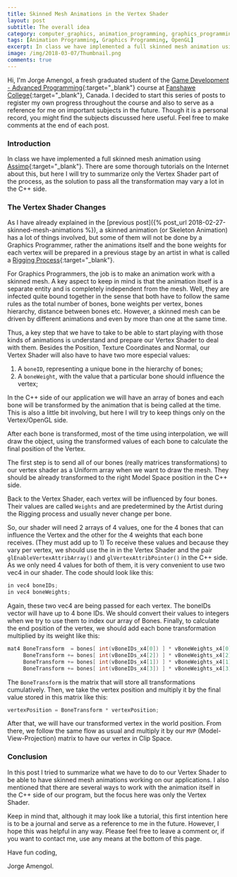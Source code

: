 ```yaml
---
title: Skinned Mesh Animations in the Vertex Shader
layout: post
subtitle: The overall idea
category: computer_graphics, animation_programming, graphics_programming
tags: [Animation Programming, Graphics Programming, OpenGL]
excerpt: In class we have implemented a full skinned mesh animation using Assimp. There are some thorough tutorials on the Internet about this, but here I will try to summarize only the Vertex Shader part of the process, as the solution to pass all the transformation may vary a lot in the C++ side.
image: /img/2018-03-07/Thumbnail.png
comments: true
---
```


Hi, I'm Jorge Amengol, a fresh graduated student of the [Game Development - Advanced Programming](https://www.fanshawec.ca/programs-and-courses/program/gdp1-game-development-advanced-programming/next-year){:target="_blank"} course at [Fanshawe College](https://www.fanshawec.ca/){:target="_blank"}, Canada. I decided to start this series of posts to register my own progress throughout the course and also to serve as a reference for me on important subjects in the future. Though it is a personal record, you might find the subjects discussed here useful. Feel free to make comments at the end of each post.

### Introduction

In class we have implemented a full skinned mesh animation using [Assimp](http://www.assimp.org/){:target="_blank"}. There are some thorough tutorials on the Internet about this, but here I will try to summarize only the Vertex Shader part of the process, as the solution to pass all the transformation may vary a lot in the C++ side.


### The Vertex Shader Changes

As I have already explained in the [previous post]({% post_url 2018-02-27-skinned-mesh-animations %}), a skinned animation (or Skeleton Animation) has a lot of things involved, but some of them will not be done by a Graphics Programmer, rather the animations itself and the bone weights for each vertex will be prepared in a previous stage by an artist in what is called a [Rigging Process](https://en.wikipedia.org/wiki/Skeletal_animation){:target="_blank"}.

For Graphics Programmers, the job is to make an animation work with a skinned mesh. A key aspect to keep in mind is that the animation itself is a separate entity and is completely independent from the mesh. Well, they are infected quite bound together in the sense that both have to follow the same rules as the total number of bones, bone weights per vertex, bones hierarchy, distance between bones etc. However, a skinned mesh can be driven by different animations and even by more than one at the same time.

Thus, a key step that we have to take to be able to start playing with those kinds of animations is understand and prepare our Vertex Shader to deal with them.
Besides the Position, Texture Coordinates and Normal, our Vertex Shader will also have to have two more especial values:  
1.	A `boneID`, representing a unique bone in the hierarchy of bones;  
2.	A `boneWeight`, with the value that a particular bone should influence the vertex;  

In the C++ side of our application we will have an array of bones and each bone will be transformed by the animation that is being called at the time. This is also a little bit involving, but here I will try to keep things only on the Vertex/OpenGL side. 

After each bone is transformed, most of the time using interpolation, we will draw the object, using the transformed values of each bone to calculate the final position of the Vertex.

The first step is to send all of our bones (really matrices transformations) to our vertex shader as a Uniform array when we want to draw the mesh. They should be already transformed to the right Model Space position in the C++ side.

 Back to the Vertex Shader, each vertex will be influenced by four bones. Their values are called `Weights` and are predetermined by the Artist during the Rigging process and usually never change per bone. 
 
So, our shader will need 2 arrays of 4 values, one for the 4 bones that can influence the Vertex and the other for the 4 weights that each bone receives. (They must add up to 1) To receive these values and because they vary per vertex, we should use the in in the Vertex Shader and the pair `glEnableVertexAttribArray()` and `glVertexAttribPointer()` in the C++ side. As we only need 4 values for both of them, it is very convenient to use two vec4 in our shader. The code should look like this:

```c++
in vec4 boneIDs;	
in vec4 boneWeights;
```

Again, these two vec4 are being passed for each vertex. The boneIDs vector will have up to 4 bone IDs. We should convert their values to integers when we try to use them to index our array of Bones.
Finally, to calculate the end position of the vertex, we should add each bone transformation multiplied by its weight like this:

```c++
mat4 BoneTransform  = bones[ int(vBoneIDs_x4[0]) ] * vBoneWeights_x4[0];
     BoneTransform += bones[ int(vBoneIDs_x4[2]) ] * vBoneWeights_x4[2];
     BoneTransform += bones[ int(vBoneIDs_x4[1]) ] * vBoneWeights_x4[1];
     BoneTransform += bones[ int(vBoneIDs_x4[3]) ] * vBoneWeights_x4[3];
```

The `BoneTransform` is the matrix that will store all transformations cumulatively. Then, we take the vertex position and multiply it by the final value stored in this matrix like this:

```c++
vertexPosition = BoneTransform * vertexPosition;
```

After that, we will have our transformed vertex in the world position. From there, we follow the same flow as usual and multiply it by our `MVP` (Model-View-Projection) matrix to have our vertex in Clip Space.

### Conclusion

In this post I tried to summarize what we have to do to our Vertex Shader to be able to have skinned mesh animations working on our applications. I also mentioned that there are several ways to work with the animation itself in the C++ side of our program, but the focus here was only the Vertex Shader.

Keep in mind that, although it may look like a tutorial, this first intention here is to be a journal and serve as a reference to me in the future. However, I hope this was helpful in any way. Please feel free to leave a comment or, if you want to contact me, use any means at the bottom of this page.

Have fun coding,

Jorge Amengol.